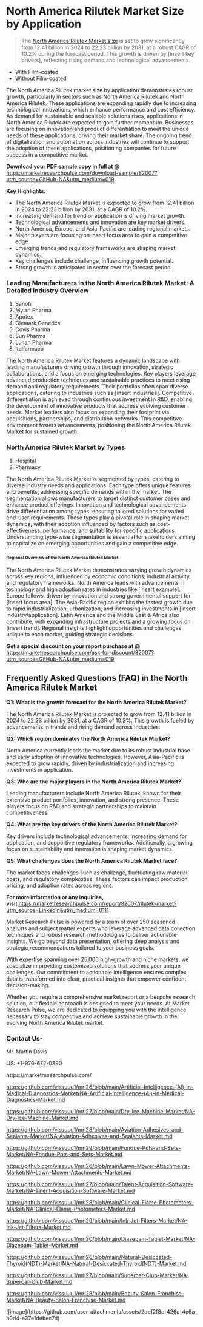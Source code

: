 <h1>North America Rilutek Market&nbsp;Size by Application</h1><blockquote><p>The <a href="https://marketresearchpulse.com/download-sample/82007?utm_source=GitHub-NA&amp;utm_medium=019">North America Rilutek Market size</a> is set to grow significantly from 12.41 billion in 2024 to 22.23 billion by 2031, at a robust CAGR of 10.2% during the forecast period. This growth is driven by [insert key drivers], reflecting rising demand and technological advancements.</p></blockquote><ul><li>With Film-coated <li> Without Film-coated</li></ul><p>The North America Rilutek market size by application demonstrates robust growth, particularly in sectors such as North America Rilutek and North America Rilutek. These applications are expanding rapidly due to increasing technological innovations, which enhance performance and cost efficiency. As demand for sustainable and scalable solutions rises, applications in North America Rilutek are expected to gain further momentum. Businesses are focusing on innovation and product differentiation to meet the unique needs of these applications, driving their market share. The ongoing trend of digitalization and automation across industries will continue to support the adoption of these applications, positioning companies for future success in a competitive market.</p><p><strong>Download your PDF sample copy in full at @ </strong><a href="https://marketresearchpulse.com/download-sample/82007?utm_source=GitHub-NA&amp;utm_medium=019">https://marketresearchpulse.com/download-sample/82007?utm_source=GitHub-NA&amp;utm_medium=019</a></p><p><strong>Key Highlights: </strong></p><ul><li>The North America Rilutek Market is expected to grow from 12.41 billion in 2024 to 22.23 billion by 2031, at a CAGR of 10.2%.</li><li>Increasing demand for trend or application is driving market growth.</li><li>Technological advancements and innovation are key market drivers.</li><li>North America, Europe, and Asia-Pacific are leading regional markets.</li><li>Major players are focusing on insert focus area to gain a competitive edge.</li><li>Emerging trends and regulatory frameworks are shaping market dynamics.</li><li>Key challenges include challenge, influencing growth potential.</li><li>Strong growth is anticipated in sector over the forecast period.</li></ul><h3>Leading Manufacturers in the North America Rilutek Market: A Detailed Industry Overview</h3><ol><li>Sanofi</li><li>Mylan Pharma</li><li>Apotex</li><li>Glemark Generics</li><li>Covis Pharma</li><li>Sun Pharma</li><li>Lunan Pharma</li><li>Italfarmaco</li></ol><div class="flex max-w-full flex-col flex-grow"><div class="min-h-8 text-message flex w-full flex-col items-end gap-2 whitespace-normal break-words [.text-message+&amp;]:mt-5" dir="auto" data-message-author-role="assistant" data-message-id="fd8432e4-4910-450d-b182-61b7bfb0a01f" data-message-model-slug="gpt-4o"><div class="flex w-full flex-col gap-1 empty:hidden first:pt-[3px]"><div class="markdown prose w-full break-words dark:prose-invert light"><p>The North America Rilutek Market features a dynamic landscape with leading manufacturers driving growth through innovation, strategic collaborations, and a focus on emerging technologies. Key players leverage advanced production techniques and sustainable practices to meet rising demand and regulatory requirements. Their portfolios often span diverse applications, catering to industries such as [insert industries]. Competitive differentiation is achieved through continuous investment in R&amp;D, enabling the development of innovative products that address evolving customer needs. Market leaders also focus on expanding their footprint via acquisitions, partnerships, and distribution networks. This competitive environment fosters advancements, positioning the North America Rilutek Market for sustained growth.</p></div></div></div></div><h3>North America Rilutek Market by Types</h3><ol><li>Hospital <li> Pharmacy</li></ol><div class="flex max-w-full flex-col flex-grow"><div class="min-h-8 text-message flex w-full flex-col items-end gap-2 whitespace-normal break-words [.text-message+&amp;]:mt-5" dir="auto" data-message-author-role="assistant" data-message-id="084470be-0bb7-4664-bddf-5156b4f41249" data-message-model-slug="gpt-4o-mini"><div class="flex w-full flex-col gap-1 empty:hidden first:pt-[3px]"><div class="markdown prose w-full break-words dark:prose-invert light"><p>The North America Rilutek Market is segmented by types, catering to diverse industry needs and applications. Each type offers unique features and benefits, addressing specific demands within the market. The segmentation allows manufacturers to target distinct customer bases and enhance product offerings. Innovation and technological advancements drive differentiation among types, ensuring tailored solutions for varied end-user requirements. These types play a pivotal role in shaping market dynamics, with their adoption influenced by factors such as cost-effectiveness, performance, and suitability for specific applications. Understanding type-wise segmentation is essential for stakeholders aiming to capitalize on emerging opportunities and gain a competitive edge.</p></div></div></div></div><h3><span style="font-size: 11px;">Regional Overview of the North America Rilutek Market</span></h3><div class="flex max-w-full flex-col flex-grow"><div class="min-h-8 text-message flex w-full flex-col items-end gap-2 whitespace-normal break-words [.text-message+&amp;]:mt-5" dir="auto" data-message-author-role="assistant" data-message-id="e9038762-ce64-4e30-91c9-9bd413514231" data-message-model-slug="gpt-4o-mini"><div class="flex w-full flex-col gap-1 empty:hidden first:pt-[3px]"><div class="markdown prose w-full break-words dark:prose-invert light"><p>The North America Rilutek Market demonstrates varying growth dynamics across key regions, influenced by economic conditions, industrial activity, and regulatory frameworks. North America leads with advancements in technology and high adoption rates in industries like [insert example]. Europe follows, driven by innovation and strong governmental support for [insert focus area]. The Asia-Pacific region exhibits the fastest growth due to rapid industrialization, urbanization, and increasing investments in [insert industry/application]. Latin America and the Middle East &amp; Africa also contribute, with expanding infrastructure projects and a growing focus on [insert trend]. Regional insights highlight opportunities and challenges unique to each market, guiding strategic decisions.</p></div></div></div></div><p><strong>Get a special discount on your report purchase at @ </strong><a href="https://marketresearchpulse.com/ask-for-discount/82007?utm_source=GitHub-NA&amp;utm_medium=019">https://marketresearchpulse.com/ask-for-discount/82007?utm_source=GitHub-NA&amp;utm_medium=019</a></p><h2>Frequently Asked Questions (FAQ) in the North America Rilutek Market</h2><p><strong>Q1: What is the growth forecast for the North America Rilutek Market?</strong></p><p>The North America Rilutek Market is projected to grow from 12.41 billion in 2024 to 22.23 billion by 2031, at a CAGR of 10.2%. This growth is fueled by advancements in trends and rising demand across industries.</p><p><strong>Q2: Which region dominates the North America Rilutek Market?</strong></p><p>North America currently leads the market due to its robust industrial base and early adoption of innovative technologies. However, Asia-Pacific is expected to grow rapidly, driven by industrialization and increasing investments in application.</p><p><strong>Q3: Who are the major players in the North America Rilutek Market?</strong></p><p>Leading manufacturers include North America Rilutek, known for their extensive product portfolios, innovation, and strong presence. These players focus on R&amp;D and strategic partnerships to maintain competitiveness.</p><p><strong>Q4: What are the key drivers of the North America Rilutek Market?</strong></p><p>Key drivers include technological advancements, increasing demand for application, and supportive regulatory frameworks. Additionally, a growing focus on sustainability and innovation is shaping market dynamics.</p><p><strong>Q5: What challenges does the North America Rilutek Market face?</strong></p><p>The market faces challenges such as challenge, fluctuating raw material costs, and regulatory complexities. These factors can impact production, pricing, and adoption rates across regions.</p><p><strong>For more information or any inquiries, visit&nbsp;</strong><a href="https://marketresearchpulse.com/report/82007/rilutek-market?utm_source=Linkedin&utm_medium=0111">https://marketresearchpulse.com/report/82007/rilutek-market?utm_source=Linkedin&utm_medium=0111</a></p><p>Market Research Pulse is powered by a team of over 250 seasoned analysts and subject matter experts who leverage advanced data collection techniques and robust research methodologies to deliver actionable insights. We go beyond data presentation, offering deep analysis and strategic recommendations tailored to your business goals.</p><p>With expertise spanning over 25,000 high-growth and niche markets, we specialize in providing customized solutions that address your unique challenges. Our commitment to actionable intelligence ensures complex data is transformed into clear, practical insights that empower confident decision-making.</p><p>Whether you require a comprehensive market report or a bespoke research solution, our flexible approach is designed to meet your needs. At Market Research Pulse, we are dedicated to equipping you with the intelligence necessary to stay competitive and achieve sustainable growth in the evolving North America Rilutek market.</p><h3><strong>Contact Us-</strong></h3><p>Mr. Martin Davis</p><p>US: +1-970-672-0390</p><p>https://marketresearchpulse.com/</p><p><a href="https://github.com/vissuuu1/mri26/blob/main/Artificial-Intelligence-(AI)-in-Medical-Diagnostics-Market/NA-Artificial-Intelligence-(AI)-in-Medical-Diagnostics-Market.md">https://github.com/vissuuu1/mri26/blob/main/Artificial-Intelligence-(AI)-in-Medical-Diagnostics-Market/NA-Artificial-Intelligence-(AI)-in-Medical-Diagnostics-Market.md</a></p><p><a href="https://github.com/vissuuu1/mri27/blob/main/Dry-Ice-Machine-Market/NA-Dry-Ice-Machine-Market.md">https://github.com/vissuuu1/mri27/blob/main/Dry-Ice-Machine-Market/NA-Dry-Ice-Machine-Market.md</a></p><p><a href="https://github.com/vissuuu1/mri28/blob/main/Aviation-Adhesives-and-Sealants-Market/NA-Aviation-Adhesives-and-Sealants-Market.md">https://github.com/vissuuu1/mri28/blob/main/Aviation-Adhesives-and-Sealants-Market/NA-Aviation-Adhesives-and-Sealants-Market.md</a></p><p><a href="https://github.com/vissuuu1/mri29/blob/main/Fondue-Pots-and-Sets-Market/NA-Fondue-Pots-and-Sets-Market.md">https://github.com/vissuuu1/mri29/blob/main/Fondue-Pots-and-Sets-Market/NA-Fondue-Pots-and-Sets-Market.md</a></p><p><a href="https://github.com/vissuuu1/mri26/blob/main/Lawn-Mower-Attachments-Market/NA-Lawn-Mower-Attachments-Market.md">https://github.com/vissuuu1/mri26/blob/main/Lawn-Mower-Attachments-Market/NA-Lawn-Mower-Attachments-Market.md</a></p><p><a href="https://github.com/vissuuu1/mri27/blob/main/Talent-Acquisition-Software-Market/NA-Talent-Acquisition-Software-Market.md">https://github.com/vissuuu1/mri27/blob/main/Talent-Acquisition-Software-Market/NA-Talent-Acquisition-Software-Market.md</a></p><p><a href="https://github.com/vissuuu1/mri28/blob/main/Clinical-Flame-Photometers-Market/NA-Clinical-Flame-Photometers-Market.md">https://github.com/vissuuu1/mri28/blob/main/Clinical-Flame-Photometers-Market/NA-Clinical-Flame-Photometers-Market.md</a></p><p><a href="https://github.com/vissuuu1/mri29/blob/main/Ink-Jet-Filters-Market/NA-Ink-Jet-Filters-Market.md">https://github.com/vissuuu1/mri29/blob/main/Ink-Jet-Filters-Market/NA-Ink-Jet-Filters-Market.md</a></p><p><a href="https://github.com/vissuuu1/mri30/blob/main/Diazepam-Tablet-Market/NA-Diazepam-Tablet-Market.md">https://github.com/vissuuu1/mri30/blob/main/Diazepam-Tablet-Market/NA-Diazepam-Tablet-Market.md</a></p><p><a href="https://github.com/vissuuu1/mri26/blob/main/Natural-Desiccated-Thyroid(NDT)-Market/NA-Natural-Desiccated-Thyroid(NDT)-Market.md">https://github.com/vissuuu1/mri26/blob/main/Natural-Desiccated-Thyroid(NDT)-Market/NA-Natural-Desiccated-Thyroid(NDT)-Market.md</a></p><p><a href="https://github.com/vissuuu1/mri27/blob/main/Supercar-Club-Market/NA-Supercar-Club-Market.md">https://github.com/vissuuu1/mri27/blob/main/Supercar-Club-Market/NA-Supercar-Club-Market.md</a></p><p><a href="https://github.com/vissuuu1/mri28/blob/main/Beauty-Salon-Franchise-Market/NA-Beauty-Salon-Franchise-Market.md">https://github.com/vissuuu1/mri28/blob/main/Beauty-Salon-Franchise-Market/NA-Beauty-Salon-Franchise-Market.md</a></p>
![image](https://github.com/user-attachments/assets/2def2f8c-426a-4c6a-a0d4-e37e1debec7d)
